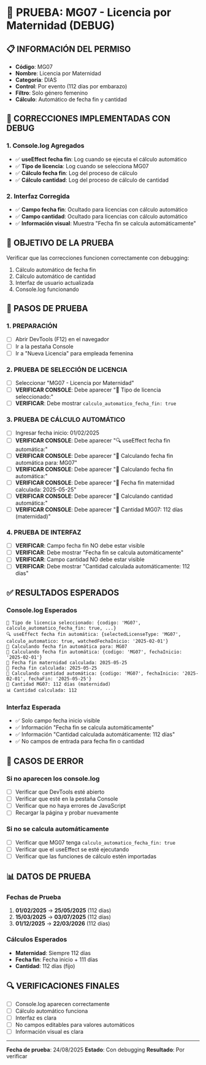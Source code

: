 # 🧪 PRUEBA: MG07 - Licencia por Maternidad (DEBUG)

## 📋 **INFORMACIÓN DEL PERMISO**
- **Código**: MG07
- **Nombre**: Licencia por Maternidad
- **Categoría**: DIAS
- **Control**: Por evento (112 días por embarazo)
- **Filtro**: Solo género femenino
- **Cálculo**: Automático de fecha fin y cantidad

## 🔧 **CORRECCIONES IMPLEMENTADAS CON DEBUG**

### **1. Console.log Agregados**
- ✅ **useEffect fecha fin**: Log cuando se ejecuta el cálculo automático
- ✅ **Tipo de licencia**: Log cuando se selecciona MG07
- ✅ **Cálculo fecha fin**: Log del proceso de cálculo
- ✅ **Cálculo cantidad**: Log del proceso de cálculo de cantidad

### **2. Interfaz Corregida**
- ✅ **Campo fecha fin**: Ocultado para licencias con cálculo automático
- ✅ **Campo cantidad**: Ocultado para licencias con cálculo automático
- ✅ **Información visual**: Muestra "Fecha fin se calcula automáticamente"

## 🎯 **OBJETIVO DE LA PRUEBA**
Verificar que las correcciones funcionen correctamente con debugging:
1. Cálculo automático de fecha fin
2. Cálculo automático de cantidad
3. Interfaz de usuario actualizada
4. Console.log funcionando

## 📝 **PASOS DE PRUEBA**

### **1. PREPARACIÓN**
- [ ] Abrir DevTools (F12) en el navegador
- [ ] Ir a la pestaña Console
- [ ] Ir a "Nueva Licencia" para empleada femenina

### **2. PRUEBA DE SELECCIÓN DE LICENCIA**
- [ ] Seleccionar "MG07 - Licencia por Maternidad"
- [ ] **VERIFICAR CONSOLE**: Debe aparecer "🎯 Tipo de licencia seleccionado:"
- [ ] **VERIFICAR**: Debe mostrar `calculo_automatico_fecha_fin: true`

### **3. PRUEBA DE CÁLCULO AUTOMÁTICO**
- [ ] Ingresar fecha inicio: 01/02/2025
- [ ] **VERIFICAR CONSOLE**: Debe aparecer "🔍 useEffect fecha fin automática:"
- [ ] **VERIFICAR CONSOLE**: Debe aparecer "🔄 Calculando fecha fin automática para: MG07"
- [ ] **VERIFICAR CONSOLE**: Debe aparecer "🔧 Calculando fecha fin automática:"
- [ ] **VERIFICAR CONSOLE**: Debe aparecer "👶 Fecha fin maternidad calculada: 2025-05-25"
- [ ] **VERIFICAR CONSOLE**: Debe aparecer "🔢 Calculando cantidad automática:"
- [ ] **VERIFICAR CONSOLE**: Debe aparecer "👶 Cantidad MG07: 112 días (maternidad)"

### **4. PRUEBA DE INTERFAZ**
- [ ] **VERIFICAR**: Campo fecha fin NO debe estar visible
- [ ] **VERIFICAR**: Debe mostrar "Fecha fin se calcula automáticamente"
- [ ] **VERIFICAR**: Campo cantidad NO debe estar visible
- [ ] **VERIFICAR**: Debe mostrar "Cantidad calculada automáticamente: 112 días"

## ✅ **RESULTADOS ESPERADOS**

### **Console.log Esperados**
```
🎯 Tipo de licencia seleccionado: {codigo: 'MG07', calculo_automatico_fecha_fin: true, ...}
🔍 useEffect fecha fin automática: {selectedLicenseType: 'MG07', calculo_automatico: true, watchedFechaInicio: '2025-02-01'}
🔄 Calculando fecha fin automática para: MG07
🔧 Calculando fecha fin automática: {codigo: 'MG07', fechaInicio: '2025-02-01'}
👶 Fecha fin maternidad calculada: 2025-05-25
📅 Fecha fin calculada: 2025-05-25
🔢 Calculando cantidad automática: {codigo: 'MG07', fechaInicio: '2025-02-01', fechaFin: '2025-05-25'}
👶 Cantidad MG07: 112 días (maternidad)
📊 Cantidad calculada: 112
```

### **Interfaz Esperada**
- ✅ Solo campo fecha inicio visible
- ✅ Información "Fecha fin se calcula automáticamente"
- ✅ Información "Cantidad calculada automáticamente: 112 días"
- ✅ No campos de entrada para fecha fin o cantidad

## 🚨 **CASOS DE ERROR**

### **Si no aparecen los console.log**
- [ ] Verificar que DevTools esté abierto
- [ ] Verificar que esté en la pestaña Console
- [ ] Verificar que no haya errores de JavaScript
- [ ] Recargar la página y probar nuevamente

### **Si no se calcula automáticamente**
- [ ] Verificar que MG07 tenga `calculo_automatico_fecha_fin: true`
- [ ] Verificar que el useEffect se esté ejecutando
- [ ] Verificar que las funciones de cálculo estén importadas

## 📊 **DATOS DE PRUEBA**

### **Fechas de Prueba**
1. **01/02/2025** → **25/05/2025** (112 días)
2. **15/03/2025** → **03/07/2025** (112 días)
3. **01/12/2025** → **22/03/2026** (112 días)

### **Cálculos Esperados**
- **Maternidad**: Siempre 112 días
- **Fecha fin**: Fecha inicio + 111 días
- **Cantidad**: 112 días (fijo)

## 🔍 **VERIFICACIONES FINALES**

- [ ] Console.log aparecen correctamente
- [ ] Cálculo automático funciona
- [ ] Interfaz es clara
- [ ] No campos editables para valores automáticos
- [ ] Información visual es clara

---

**Fecha de prueba**: 24/08/2025
**Estado**: Con debugging
**Resultado**: Por verificar
